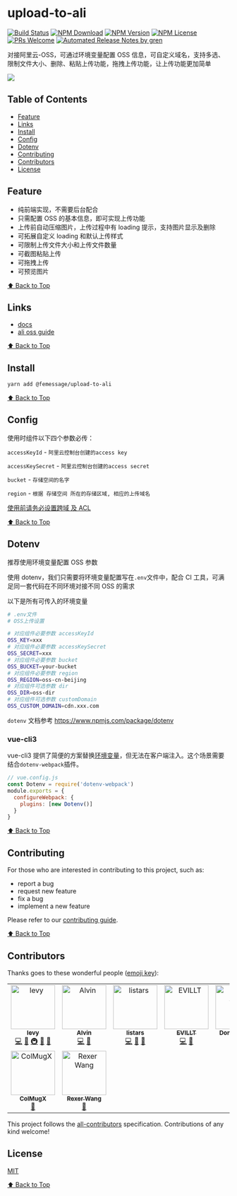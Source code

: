 # upload-to-ali

[![Build Status](https://badgen.net/travis/FEMessage/upload-to-ali/master)](https://travis-ci.com/FEMessage/upload-to-ali)
[![NPM Download](https://badgen.net/npm/dm/@femessage/upload-to-ali)](https://www.npmjs.com/package/@femessage/upload-to-ali)
[![NPM Version](https://badgen.net/npm/v/@femessage/upload-to-ali)](https://www.npmjs.com/package/@femessage/upload-to-ali)
[![NPM License](https://badgen.net/npm/license/@femessage/upload-to-ali)](https://github.com/FEMessage/upload-to-ali/blob/master/LICENSE)
[![PRs Welcome](https://img.shields.io/badge/PRs-welcome-brightgreen.svg)](https://github.com/FEMessage/upload-to-ali/pulls)
[![Automated Release Notes by gren](https://img.shields.io/badge/%F0%9F%A4%96-release%20notes-00B2EE.svg)](https://github-tools.github.io/github-release-notes/)

对接阿里云-OSS，可通过环境变量配置 OSS 信息，可自定义域名，支持多选、限制文件大小、删除、粘贴上传功能，拖拽上传功能，让上传功能更加简单

![](https://cdn.nlark.com/yuque/0/2019/gif/224563/1561711675156-a7375e06-509a-4722-b2d7-2a2d1ca80008.gif#align=left&display=inline&height=461&originHeight=461&originWidth=480&size=0&status=done&width=480)

## Table of Contents

- [Feature](#feature)
- [Links](#links)
- [Install](#install)
- [Config](#config)
- [Dotenv](#dotenv)
- [Contributing](#contributing)
- [Contributors](#contributors)
- [License](#license)

## Feature

- 纯前端实现，不需要后台配合
- 只需配置 OSS 的基本信息，即可实现上传功能
- 上传前自动压缩图片，上传过程中有 loading 提示，支持图片显示及删除
- 可拓展自定义 loading 和默认上传样式
- 可限制上传文件大小和上传文件数量
- 可截图粘贴上传
- 可拖拽上传
- 可预览图片

[⬆ Back to Top](#table-of-contents)

## Links

- [docs](https://FEMessage.github.io/upload-to-ali/)
- [ali oss guide](docs/ali-oss-guide.md)

[⬆ Back to Top](#table-of-contents)

## Install

```sh
yarn add @femessage/upload-to-ali
```

[⬆ Back to Top](#table-of-contents)

## Config

使用时组件以下四个参数必传：

`accessKeyId` - `阿里云控制台创建的access key`

`accessKeySecret` - `阿里云控制台创建的access secret`

`bucket` - `存储空间的名字`

`region` - `根据 存储空间 所在的存储区域, 相应的上传域名`

[使用前请务必设置跨域 及 ACL](https://help.aliyun.com/document_detail/32069.html?spm=a2c4g.11186623.6.920.9ddd5557vJ6QU7)

[⬆ Back to Top](#table-of-contents)

## Dotenv

推荐使用环境变量配置 OSS 参数

使用 dotenv，我们只需要将环境变量配置写在`.env`文件中，配合 CI 工具，可满足同一套代码在不同环境对接不同 OSS 的需求

以下是所有可传入的环境变量

```sh
# .env文件
# OSS上传设置

# 对应组件必要参数 accessKeyId
OSS_KEY=xxx
# 对应组件必要参数 accessKeySecret
OSS_SECRET=xxx
# 对应组件必要参数 bucket
OSS_BUCKET=your-bucket
# 对应组件必要参数 region
OSS_REGION=oss-cn-beijing
# 对应组件可选参数 dir
OSS_DIR=oss-dir
# 对应组件可选参数 customDomain
OSS_CUSTOM_DOMAIN=cdn.xxx.com
```

`dotenv` 文档参考 https://www.npmjs.com/package/dotenv

### vue-cli3

vue-cli3 提供了简便的方案替换[环境变量](https://cli.vuejs.org/zh/guide/mode-and-env.html#%E6%A8%A1%E5%BC%8F)，但无法在客户端注入。这个场景需要结合`dotenv-webpack`插件。

```js
// vue.config.js
const Dotenv = require('dotenv-webpack')
module.exports = {
  configureWebpack: {
    plugins: [new Dotenv()]
  }
}
```

[⬆ Back to Top](#table-of-contents)

## Contributing

For those who are interested in contributing to this project, such as:

- report a bug
- request new feature
- fix a bug
- implement a new feature

Please refer to our [contributing guide](https://github.com/FEMessage/.github/blob/master/CONTRIBUTING.md).

[⬆ Back to Top](#table-of-contents)

## Contributors

Thanks goes to these wonderful people ([emoji key](https://allcontributors.org/docs/en/emoji-key)):

<!-- ALL-CONTRIBUTORS-LIST:START - Do not remove or modify this section -->

<!-- prettier-ignore -->
<table><tr><td align="center"><a href="http://levy.work"><img src="https://avatars3.githubusercontent.com/u/9384365?v=4" width="100px;" alt="levy"/><br /><sub><b>levy</b></sub></a><br /><a href="https://github.com/FEMessage/upload-to-ali/commits?author=levy9527" title="Code">💻</a> <a href="#review-levy9527" title="Reviewed Pull Requests">👀</a> <a href="#infra-levy9527" title="Infrastructure (Hosting, Build-Tools, etc)">🚇</a> <a href="#blog-levy9527" title="Blogposts">📝</a> <a href="#ideas-levy9527" title="Ideas, Planning, & Feedback">🤔</a></td><td align="center"><a href="https://github.com/Alvin-Liu"><img src="https://avatars0.githubusercontent.com/u/11909145?v=4" width="100px;" alt="Alvin"/><br /><sub><b>Alvin</b></sub></a><br /><a href="https://github.com/FEMessage/upload-to-ali/commits?author=Alvin-Liu" title="Code">💻</a> <a href="#review-Alvin-Liu" title="Reviewed Pull Requests">👀</a></td><td align="center"><a href="https://github.com/listars"><img src="https://avatars2.githubusercontent.com/u/20613509?v=4" width="100px;" alt="listars"/><br /><sub><b>listars</b></sub></a><br /><a href="https://github.com/FEMessage/upload-to-ali/commits?author=listars" title="Code">💻</a> <a href="#review-listars" title="Reviewed Pull Requests">👀</a> <a href="https://github.com/FEMessage/upload-to-ali/commits?author=listars" title="Documentation">📖</a></td><td align="center"><a href="https://evila.me"><img src="https://avatars3.githubusercontent.com/u/19513289?v=4" width="100px;" alt="EVILLT"/><br /><sub><b>EVILLT</b></sub></a><br /><a href="https://github.com/FEMessage/upload-to-ali/commits?author=evillt" title="Code">💻</a> <a href="https://github.com/FEMessage/upload-to-ali/commits?author=evillt" title="Documentation">📖</a></td><td align="center"><a href="https://donaldshen.github.io/portfolio"><img src="https://avatars3.githubusercontent.com/u/19591950?v=4" width="100px;" alt="Donald Shen"/><br /><sub><b>Donald Shen</b></sub></a><br /><a href="https://github.com/FEMessage/upload-to-ali/commits?author=donaldshen" title="Code">💻</a> <a href="https://github.com/FEMessage/upload-to-ali/commits?author=donaldshen" title="Documentation">📖</a></td><td align="center"><a href="http://67.216.223.155/resume/"><img src="https://avatars3.githubusercontent.com/u/26338853?v=4" width="100px;" alt="OuZuYu"/><br /><sub><b>OuZuYu</b></sub></a><br /><a href="https://github.com/FEMessage/upload-to-ali/issues?q=author%3AOuZuYu" title="Bug reports">🐛</a></td><td align="center"><a href="https://justcodeit.fun"><img src="https://avatars1.githubusercontent.com/u/18013127?v=4" width="100px;" alt="轻剑快马"/><br /><sub><b>轻剑快马</b></sub></a><br /><a href="https://github.com/FEMessage/upload-to-ali/commits?author=xrr2016" title="Documentation">📖</a></td></tr><tr><td align="center"><a href="https://colmugx.github.io"><img src="https://avatars1.githubusercontent.com/u/21327913?v=4" width="100px;" alt="ColMugX"/><br /><sub><b>ColMugX</b></sub></a><br /><a href="https://github.com/FEMessage/upload-to-ali/issues?q=author%3Acolmugx" title="Bug reports">🐛</a></td><td align="center"><a href="https://rexer.wang"><img src="https://avatars2.githubusercontent.com/u/15629940?v=4" width="100px;" alt="Rexer Wang"/><br /><sub><b>Rexer Wang</b></sub></a><br /><a href="https://github.com/FEMessage/upload-to-ali/issues?q=author%3Arexerwang" title="Bug reports">🐛</a></td></tr></table>

<!-- ALL-CONTRIBUTORS-LIST:END -->

This project follows the [all-contributors](https://github.com/all-contributors/all-contributors) specification. Contributions of any kind welcome!

## License

[MIT](./LICENSE)

[⬆ Back to Top](#table-of-contents)
